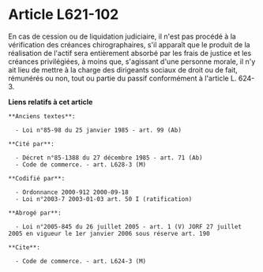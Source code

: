 # Article L621-102

En cas de cession ou de liquidation judiciaire, il n'est pas procédé à la vérification des créances chirographaires, s'il
apparaît que le produit de la réalisation de l'actif sera entièrement absorbé par les frais de justice et les créances
privilégiées, à moins que, s'agissant d'une personne morale, il n'y ait lieu de mettre à la charge des dirigeants sociaux de
droit ou de fait, rémunérés ou non, tout ou partie du passif conformément à l'article L. 624-3.

**Liens relatifs à cet article**

	**Anciens textes**:

	  - Loi n°85-98 du 25 janvier 1985 - art. 99 (Ab)

	**Cité par**:

	  - Décret n°85-1388 du 27 décembre 1985 - art. 71 (Ab)
	  - Code de commerce. - art. L628-3 (M)

	**Codifié par**:

	  - Ordonnance 2000-912 2000-09-18
	  - Loi n°2003-7 2003-01-03 art. 50 I (ratification)

	**Abrogé par**:

	  - Loi n°2005-845 du 26 juillet 2005 - art. 1 (V) JORF 27 juillet 2005 en vigueur le 1er janvier 2006 sous réserve art. 190

	**Cite**:

	  - Code de commerce. - art. L624-3 (M)
